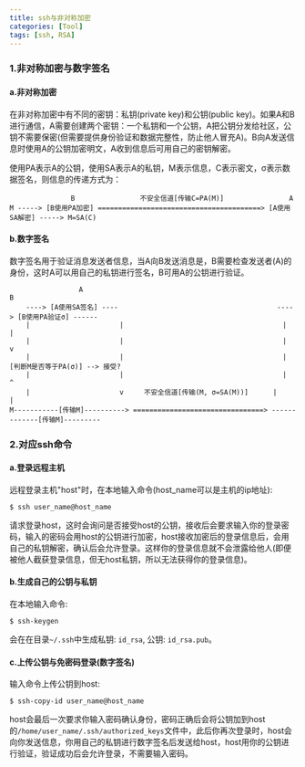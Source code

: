 ```yaml
---
title: ssh与非对称加密
categories: [Tool]
tags: [ssh, RSA]
---
```


### 1.非对称加密与数字签名

#### a.非对称加密

在非对称加密中有不同的密钥：私钥(private key)和公钥(public key)。如果A和B进行通信，A需要创建两个密钥：一个私钥和一个公钥，A把公钥分发给社区，公钥不需要保密(但需要提供身份验证和数据完整性，防止他人冒充A)。B向A发送信息时使用A的公钥加密明文，A收到信息后可用自己的密钥解密。

使用PA表示A的公钥，使用SA表示A的私钥，M表示信息，C表示密文，σ表示数据签名，则信息的传递方式为：

                   B                不安全信道[传输C=PA(M)]                A
    M -----> [B使用PA加密] ========================================> [A使用SA解密] -----> M=SA(C)

#### b.数字签名

数字签名用于验证消息发送者信息，当A向B发送消息是，B需要检查发送者(A)的身份，这时A可以用自己的私钥进行签名，B可用A的公钥进行验证。

                     A                                                            B
        ----> [A使用SA签名] ----                                       ----> [B使用PA验证σ] ------
        |                      |                                       |                         |
        |                      |                                       |                         v
        |                      |                                       |                [判断M是否等于PA(σ)] --> 接受?
        |                      |                                       |                         ^
        |                      v     不安全信道[传输(M, σ=SA(M))]      |                         |
    M-----------[传输M]----------> ================================> -------------[传输M]---------

### 2.对应ssh命令

#### a.登录远程主机

远程登录主机"host"时，在本地输入命令(host_name可以是主机的ip地址):

    $ ssh user_name@host_name

请求登录host，这时会询问是否接受host的公钥，接收后会要求输入你的登录密码，输入的密码会用host的公钥进行加密，host接收加密后的登录信息后，会用自己的私钥解密，确认后会允许登录。这样你的登录信息就不会泄露给他人(即便被他人截获登录信息，但无host私钥，所以无法获得你的登录信息)。

#### b.生成自己的公钥与私钥

在本地输入命令:

    $ ssh-keygen

会在在目录`~/.ssh`中生成私钥: `id_rsa`,  公钥: `id_rsa.pub`。

#### c.上传公钥与免密码登录(数字签名)

输入命令上传公钥到host:

    $ ssh-copy-id user_name@host_name

host会最后一次要求你输入密码确认身份，密码正确后会将公钥加到host的`/home/user_name/.ssh/authorized_keys`文件中，此后你再次登录时，host会向你发送信息，你用自己的私钥进行数字签名后发送给host，host用你的公钥进行验证，验证成功后会允许登录，不需要输入密码。
